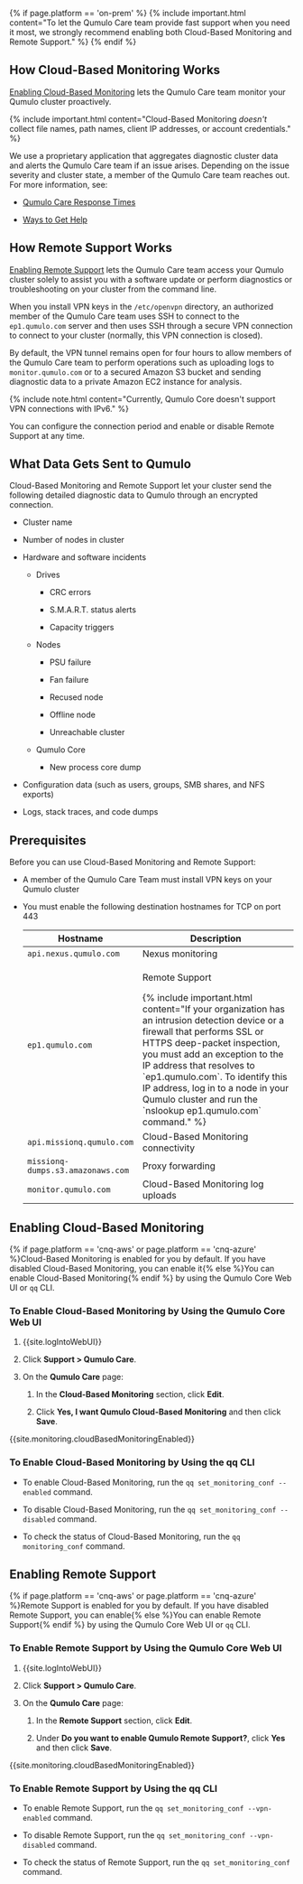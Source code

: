 {% if page.platform == 'on-prem' %}
{% include important.html content="To let the Qumulo Care team provide fast support when you need it most, we strongly recommend enabling both Cloud-Based Monitoring and Remote Support." %}
{% endif %}


## How Cloud-Based Monitoring Works
[Enabling Cloud-Based Monitoring](#enabling-cloud-based-monitoring) lets the Qumulo Care team monitor your Qumulo cluster proactively.

{% include important.html content="Cloud-Based Monitoring _doesn't_ collect file names, path names, client IP addresses, or account credentials." %}

We use a proprietary application that aggregates diagnostic cluster data and alerts the Qumulo Care team if an issue arises. Depending on the issue severity and cluster state, a member of the Qumulo Care team reaches out. For more information, see:

* [Qumulo Care Response Times](https://docs.qumulo.com/contacting-qumulo-care-team.html#qumulo-care-response-times)

* [Ways to Get Help](https://docs.qumulo.com/contacting-qumulo-care-team.html#ways-to-get-help)


## How Remote Support Works
[Enabling Remote Support](#enabling-remote-support) lets the Qumulo Care team access your Qumulo cluster solely to assist you with a software update or perform diagnostics or troubleshooting on your cluster from the command line.

When you install VPN keys in the `/etc/openvpn` directory, an authorized member of the Qumulo Care team uses SSH to connect to the `ep1.qumulo.com` server and then uses SSH through a secure VPN connection to connect to your cluster (normally, this VPN connection is closed).

By default, the VPN tunnel remains open for four hours to allow members of the Qumulo Care team to perform operations such as uploading logs to `monitor.qumulo.com` or to a secured Amazon S3 bucket and sending diagnostic data to a private Amazon EC2 instance for analysis.

{% include note.html content="Currently, Qumulo Core doesn't support VPN connections with IPv6." %}

You can configure the connection period and enable or disable Remote Support at any time.


## What Data Gets Sent to Qumulo

Cloud-Based Monitoring and Remote Support let your cluster send the following detailed diagnostic data to Qumulo through an encrypted connection.

* Cluster name

* Number of nodes in cluster

* Hardware and software incidents

  * Drives

    * CRC errors

    * S.M.A.R.T. status alerts

    * Capacity triggers
  
  * Nodes

    * PSU failure

    * Fan failure

    * Recused node

    * Offline node

    * Unreachable cluster

  * Qumulo Core

    * New process core dump

* Configuration data (such as users, groups, SMB shares, and NFS exports)

* Logs, stack traces, and code dumps


## Prerequisites
Before you can use Cloud-Based Monitoring and Remote Support:

* A member of the Qumulo Care Team must install VPN keys on your Qumulo cluster

* You must enable the following destination hostnames for TCP on port 443

  <table>
    <thead>
      <tr>
        <th width="40%">Hostname</th>
        <th>Description</th>
      </tr>
    </thead>
    <tbody>
      <tr>
        <td><code>api.nexus.qumulo.com</code></td>
        <td>Nexus monitoring</td>
      </tr>  
      <tr>
        <td><code>ep1.qumulo.com</code></td>
        <td>
          <p>Remote Support</p>
          {% include important.html content="If your organization has an intrusion detection device or a firewall that performs SSL or HTTPS deep-packet inspection, you must add an exception to the IP address that resolves to `ep1.qumulo.com`. To identify this IP address, log in to a node in your Qumulo cluster and run the `nslookup ep1.qumulo.com` command." %}
        </td>
      </tr>
      <tr>
        <td><code>api.missionq.qumulo.com</code></td>
        <td>Cloud-Based Monitoring connectivity</td>
      </tr>  
      <tr>
        <td><code>missionq-dumps.s3.amazonaws.com</code></td>
        <td>Proxy forwarding</td>
      </tr>
      <tr>
        <td><code>monitor.qumulo.com</code></td>
        <td>Cloud-Based Monitoring log uploads</td>
      </tr>
    </tbody>
  </table>

<a id="enabling-cloud-based-monitoring"></a>
## Enabling Cloud-Based Monitoring
{% if page.platform == 'cnq-aws' or page.platform == 'cnq-azure' %}Cloud-Based Monitoring is enabled for you by default. If you have disabled Cloud-Based Monitoring, you can enable it{% else %}You can enable Cloud-Based Monitoring{% endif %} by using the Qumulo Core Web UI or `qq` CLI.

### To Enable Cloud-Based Monitoring by Using the Qumulo Core Web UI

1. {{site.logIntoWebUI}}

1. Click **Support > Qumulo Care**.

1. On the **Qumulo Care** page:

   1. In the **Cloud-Based Monitoring** section, click **Edit**.

   1. Click **Yes, I want Qumulo Cloud-Based Monitoring** and then click **Save**.

{{site.monitoring.cloudBasedMonitoringEnabled}}

### To Enable Cloud-Based Monitoring by Using the qq CLI

* To enable Cloud-Based Monitoring, run the `qq set_monitoring_conf --enabled` command.

* To disable Cloud-Based Monitoring, run the `qq set_monitoring_conf --disabled` command.

* To check the status of Cloud-Based Monitoring, run the `qq monitoring_conf` command.


<a id="enabling-remote-support"></a>
## Enabling Remote Support
{% if page.platform == 'cnq-aws' or page.platform == 'cnq-azure' %}Remote Support is enabled for you by default. If you have disabled Remote Support, you can enable{% else %}You can enable Remote Support{% endif %} by using the Qumulo Core Web UI or `qq` CLI.

### To Enable Remote Support by Using the Qumulo Core Web UI

1. {{site.logIntoWebUI}}

1. Click **Support > Qumulo Care**.

1. On the **Qumulo Care** page:

   1. In the **Remote Support** section, click **Edit**.
   
   1. Under **Do you want to enable Qumulo Remote Support?**, click **Yes** and then click **Save**.
   
{{site.monitoring.cloudBasedMonitoringEnabled}}

### To Enable Remote Support by Using the qq CLI

* To enable Remote Support, run the `qq set_monitoring_conf --vpn-enabled` command.

* To disable Remote Support, run the `qq set_monitoring_conf --vpn-disabled` command.

* To check the status of Remote Support, run the `qq set_monitoring_conf` command.
